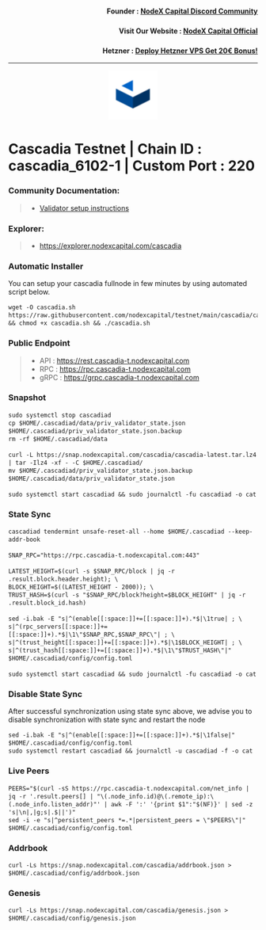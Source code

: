 <h3><p style="font-size:14px" align="right">Founder :
<a href="https://discord.gg/bDUAwZhqBb" target="_blank">NodeX Capital Discord Community</a></p></h3>
<h3><p style="font-size:14px" align="right">Visit Our Website :
<a href="https://nodexcapital.com" target="_blank">NodeX Capital Official</a></p></h3>
<h3><p style="font-size:14px" align="right">Hetzner :
<a href="https://hetzner.cloud/?ref=bMTVi7dcwSgA" target="_blank">Deploy Hetzner VPS Get 20€ Bonus!</a></h3>
<hr>

<p align="center">
  <img height="100" height="auto" src="https://raw.githubusercontent.com/kj89/cosmos-images/main/logos/cascadia.png">
</p>

# Cascadia Testnet | Chain ID : cascadia_6102-1 | Custom Port : 220

### Community Documentation:
>- [Validator setup instructions](https://services.kjnodes.com/home/testnet/cascadia)

### Explorer:
>-  https://explorer.nodexcapital.com/cascadia

### Automatic Installer
You can setup your cascadia fullnode in few minutes by using automated script below.
```
wget -O cascadia.sh https://raw.githubusercontent.com/nodexcapital/testnet/main/cascadia/cascadia.sh && chmod +x cascadia.sh && ./cascadia.sh
```
### Public Endpoint

>- API : https://rest.cascadia-t.nodexcapital.com
>- RPC : https://rpc.cascadia-t.nodexcapital.com
>- gRPC : https://grpc.cascadia-t.nodexcapital.com

### Snapshot
```
sudo systemctl stop cascadiad
cp $HOME/.cascadiad/data/priv_validator_state.json $HOME/.cascadiad/priv_validator_state.json.backup
rm -rf $HOME/.cascadiad/data

curl -L https://snap.nodexcapital.com/cascadia/cascadia-latest.tar.lz4 | tar -Ilz4 -xf - -C $HOME/.cascadiad/
mv $HOME/.cascadiad/priv_validator_state.json.backup $HOME/.cascadiad/data/priv_validator_state.json

sudo systemctl start cascadiad && sudo journalctl -fu cascadiad -o cat
```

### State Sync
```
cascadiad tendermint unsafe-reset-all --home $HOME/.cascadiad --keep-addr-book

SNAP_RPC="https://rpc.cascadia-t.nodexcapital.com:443"

LATEST_HEIGHT=$(curl -s $SNAP_RPC/block | jq -r .result.block.header.height); \
BLOCK_HEIGHT=$((LATEST_HEIGHT - 2000)); \
TRUST_HASH=$(curl -s "$SNAP_RPC/block?height=$BLOCK_HEIGHT" | jq -r .result.block_id.hash)

sed -i.bak -E "s|^(enable[[:space:]]+=[[:space:]]+).*$|\1true| ; \
s|^(rpc_servers[[:space:]]+=[[:space:]]+).*$|\1\"$SNAP_RPC,$SNAP_RPC\"| ; \
s|^(trust_height[[:space:]]+=[[:space:]]+).*$|\1$BLOCK_HEIGHT| ; \
s|^(trust_hash[[:space:]]+=[[:space:]]+).*$|\1\"$TRUST_HASH\"|" $HOME/.cascadiad/config/config.toml

sudo systemctl start cascadiad && sudo journalctl -fu cascadiad -o cat
```
### Disable State Sync 
After successful synchronization using state sync above, we advise you to disable synchronization with state sync and restart the node
```
sed -i.bak -E "s|^(enable[[:space:]]+=[[:space:]]+).*$|\1false|" $HOME/.cascadiad/config/config.toml
sudo systemctl restart cascadiad && journalctl -u cascadiad -f -o cat
```

### Live Peers
```
PEERS="$(curl -sS https://rpc.cascadia-t.nodexcapital.com/net_info | jq -r '.result.peers[] | "\(.node_info.id)@\(.remote_ip):\(.node_info.listen_addr)"' | awk -F ':' '{print $1":"$(NF)}' | sed -z 's|\n|,|g;s|.$||')"
sed -i -e "s|^persistent_peers *=.*|persistent_peers = \"$PEERS\"|" $HOME/.cascadiad/config/config.toml
```
### Addrbook
```
curl -Ls https://snap.nodexcapital.com/cascadia/addrbook.json > $HOME/.cascadiad/config/addrbook.json
```
### Genesis
```
curl -Ls https://snap.nodexcapital.com/cascadia/genesis.json > $HOME/.cascadiad/config/genesis.json
```